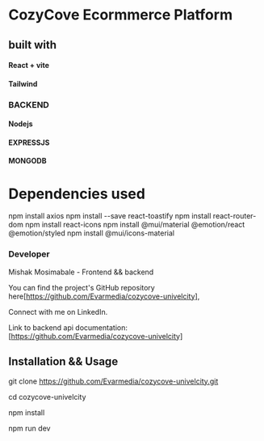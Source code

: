 # CozyCove Ecormmerce Platform
## built with 
#### React + vite
#### Tailwind

### BACKEND
#### Nodejs
#### EXPRESSJS
#### MONGODB

# Dependencies used
npm install axios
npm install --save react-toastify
npm install react-router-dom
npm install react-icons
npm install @mui/material @emotion/react @emotion/styled
npm install @mui/icons-material




### Developer
Mishak Mosimabale - Frontend && backend


You can find the project's GitHub repository here[https://github.com/Evarmedia/cozycove-univelcity], 


Connect with me on LinkedIn. 

Link to backend api documentation: 
[https://github.com/Evarmedia/cozycove-univelcity]

## Installation && Usage
git clone https://github.com/Evarmedia/cozycove-univelcity.git

cd cozycove-univelcity

npm install

npm run dev
